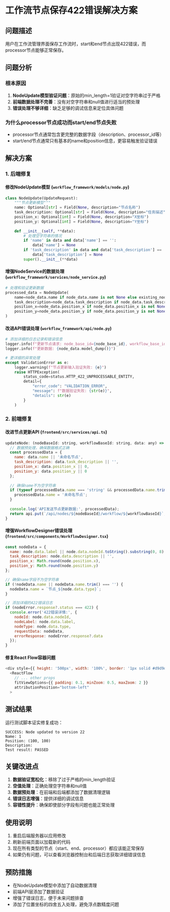 # 工作流节点保存422错误解决方案

## 问题描述
用户在工作流管理界面保存工作流时，start和end节点出现422错误，而processor节点能够正常保存。

## 问题分析

### 根本原因
1. **NodeUpdate模型验证问题**：原始的min_length=1验证对空字符串过于严格
2. **前端数据处理不完善**：没有对空字符串和null值进行适当的预处理
3. **错误处理不够详细**：缺乏足够的调试信息来定位具体问题

### 为什么processor节点成功而start/end节点失败
- processor节点通常包含更完整的数据字段（description、processor_id等）
- start/end节点通常只有基本的name和position信息，更容易触发验证错误

## 解决方案

### 1. 后端修复

#### 修改NodeUpdate模型 (`workflow_framework/models/node.py`)
```python
class NodeUpdate(UpdateRequest):
    """节点更新模型"""
    name: Optional[str] = Field(None, description="节点名称")
    task_description: Optional[str] = Field(None, description="任务描述") 
    position_x: Optional[int] = Field(None, description="X坐标")
    position_y: Optional[int] = Field(None, description="Y坐标")
    
    def __init__(self, **data):
        # 处理空字符串的情况
        if 'name' in data and data['name'] == '':
            data['name'] = None
        if 'task_description' in data and data['task_description'] == '':
            data['task_description'] = None
        super().__init__(**data)
```

#### 增强NodeService的数据处理 (`workflow_framework/services/node_service.py`)
```python
# 处理和验证更新数据
processed_data = NodeUpdate(
    name=node_data.name if node_data.name is not None else existing_node.get('name'),
    task_description=node_data.task_description if node_data.task_description is not None else existing_node.get('task_description', ''),
    position_x=node_data.position_x if node_data.position_x is not None else existing_node.get('position_x'),
    position_y=node_data.position_y if node_data.position_y is not None else existing_node.get('position_y')
)
```

#### 改进API错误处理 (`workflow_framework/api/node.py`)
```python
# 添加详细的日志记录和错误信息
logger.info(f"更新节点请求: node_base_id={node_base_id}, workflow_base_id={workflow_base_id}")
logger.info(f"更新数据: {node_data.model_dump()}")

# 更详细的异常处理
except ValidationError as e:
    logger.warning(f"节点更新输入验证失败: {e}")
    raise HTTPException(
        status_code=status.HTTP_422_UNPROCESSABLE_ENTITY,
        detail={
            "error_code": "VALIDATION_ERROR",
            "message": f"数据验证失败: {str(e)}",
            "details": str(e)
        }
    )
```

### 2. 前端修复

#### 改进节点更新API (`frontend/src/services/api.ts`)
```javascript
updateNode: (nodeBaseId: string, workflowBaseId: string, data: any) => {
  // 数据预处理，确保数据格式正确
  const processedData = {
    name: data.name || '未命名节点',
    task_description: data.task_description || '',
    position_x: data.position_x || 0,
    position_y: data.position_y || 0
  };
  
  // 确保name不为空字符串
  if (typeof processedData.name === 'string' && processedData.name.trim() === '') {
    processedData.name = '未命名节点';
  }
  
  console.log('API发送节点更新数据:', processedData);
  return api.put(`/api/nodes/${nodeBaseId}/workflow/${workflowBaseId}`, processedData);
}
```

#### 增强WorkflowDesigner错误处理 (`frontend/src/components/WorkflowDesigner.tsx`)
```javascript
const nodeData = {
  name: node.data.label || node.data.nodeId.toString().substring(0, 8),
  task_description: node.data.description || '',
  position_x: Math.round(node.position.x),
  position_y: Math.round(node.position.y)
};

// 确保name字段不为空字符串
if (!nodeData.name || nodeData.name.trim() === '') {
  nodeData.name = `节点_${node.data.type}`;
}

// 添加详细的422错误日志
if (nodeError.response?.status === 422) {
  console.error('422错误详情:', {
    nodeId: node.data.nodeId,
    nodeLabel: node.data.label,
    nodeType: node.data.type,
    requestData: nodeData,
    errorResponse: nodeError.response?.data
  });
}
```

#### 修复React Flow容器问题
```javascript
<div style={{ height: '500px', width: '100%', border: '1px solid #d9d9d9', borderRadius: '6px' }}>
  <ReactFlow
    // ... other props
    fitViewOptions={{ padding: 0.1, minZoom: 0.5, maxZoom: 2 }}
    attributionPosition="bottom-left"
  >
```

## 测试结果

运行测试脚本证实修复成功：
```
SUCCESS: Node updated to version 22
Name: 1
Position: (100, 100)
Description: 
Test result: PASSED
```

## 关键改进点

1. **数据验证宽松化**：移除了过于严格的min_length验证
2. **空值处理**：正确处理空字符串和null值
3. **数据预处理**：在前端和后端都添加了数据清理逻辑
4. **错误日志增强**：提供详细的调试信息
5. **容错性提升**：确保即使部分字段有问题也能正常处理

## 使用说明

1. 重启后端服务器以应用修改
2. 刷新前端页面以加载新的代码
3. 现在所有类型的节点（start、end、processor）都应该能正常保存
4. 如果仍有问题，可以查看浏览器控制台和后端日志获取详细错误信息

## 预防措施

- 在NodeUpdate模型中添加了自动数据清理
- 前端API层添加了数据验证
- 增强了错误日志，便于未来问题排查
- 添加了位置坐标的四舍五入处理，避免浮点数精度问题